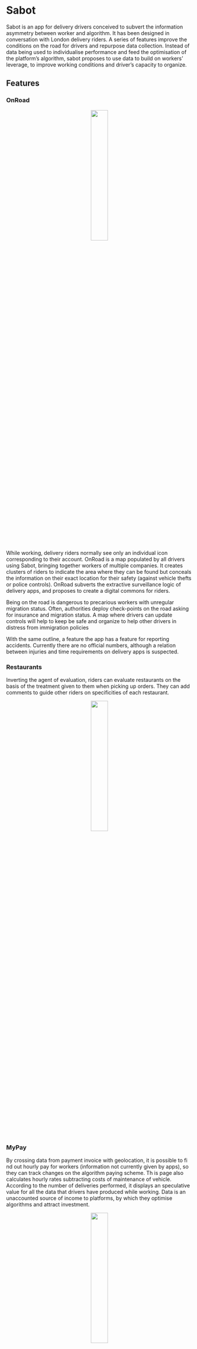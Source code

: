# Sabot
Sabot is an app for delivery drivers conceived to subvert the information asymmetry between worker and algorithm. It has been designed in conversation with London delivery riders. A series of features improve the conditions on the road for drivers and repurpose data collection. Instead of data being used to individualise performance and feed the optimisation of the platform’s algorithm, sabot proposes to use data to build on workers’ leverage, to improve working conditions and driver’s capacity to organize.

## Features
### OnRoad
<p align="center">
<img src="https://user-images.githubusercontent.com/102227606/187195934-7880de43-5c35-4326-8cd9-c13f60b44357.png" width=30% height=30% right=150>
</p>
While working, delivery riders normally see only an individual icon corresponding to their account. OnRoad is a map populated by all drivers using Sabot, bringing together workers of  multiple companies. It creates clusters of riders to indicate the area where they can be found but conceals the information on their exact location for their safety (against vehicle thefts or police controls).
OnRoad subverts the extractive surveillance logic of delivery apps, and proposes to create a digital commons for riders.
</p>
Being on the road is dangerous to precarious workers with unregular migration status. Often, authorities deploy check-points on the road asking for insurance and migration status. A map where drivers can update controls will help to keep be safe and organize to help other drivers in distress from immigration policies
</p>

With the same outline, a feature the app has a feature for reporting accidents. Currently there are no official numbers, although a relation between injuries and time requirements on delivery apps is suspected. 

### Restaurants

Inverting the agent of evaluation, riders can evaluate restaurants on the basis of the treatment given to them when picking up orders. They can add comments to guide other riders on specificities of each restaurant.

<p align="center">
<img src="https://user-images.githubusercontent.com/102227606/232464173-14d3b854-358d-4544-a194-9ace38c688d7.png" width=30% height=30% right=150>
</p>


### MyPay

By crossing data from payment invoice with geolocation, it is possible to fi nd out hourly pay for workers (information not currently given by apps), so they can track changes on the algorithm paying scheme. Th is page also calculates hourly rates subtracting costs of maintenance of vehicle. According to the number of deliveries performed, it displays an speculative value for all the data that drivers have produced while working. Data is an unaccounted source of income to platforms, by which they optimise algorithms and attract investment. 

<p align="center">
<img src="https://user-images.githubusercontent.com/102227606/232465156-e04637c7-53fb-469f-b9af-888de91eaa84.png" width=30% height=30% right=150>
</p>

![image](https://user-images.githubusercontent.com/102227606/232465156-e04637c7-53fb-469f-b9af-888de91eaa84.png)


### Software
The app has been built using React Native, a javascript library popular among coders to create user interfaces and apps for Android and IOS. Before starting this project, I had a very basic understanding of code. So parallel to the research project, I started the project of learning a new language: javascript. In order to modify the code of the app as a developper it will be necessary to download it from the github repository and obtain an APIKey from GoogleMaps service and add it to
the file in the repository: GoogleMaps APIKey in: Sabot\android\app\src\main\AndroidManifest.xml

### Database
The database to store and fetch data from the app has been built with Firebase, a GoogleCloud service that allows to create real-time databases. The structure to organize the information is shown in the following page. The database, unlike the code, is not public since it contains the data from riders, which should only be released to their disclosure. If the reader wanted to build her own database to work with this app, it would be necessary to obtain an APIKey from GoogleCloud Firebase and download the according json file to set up in the app. 

### APP
You can download the app for Android here: https://drive.google.com/drive/folders/1YQTN0PJXtGXX72EGvuhWa8lJkqSm2JW4

### CODE
You can download the code's explanation guide here: https://drive.google.com/file/d/1eWCXGvg22HyjtOuK_nc8UbfozL0qZ_jE/view?usp=sharing
